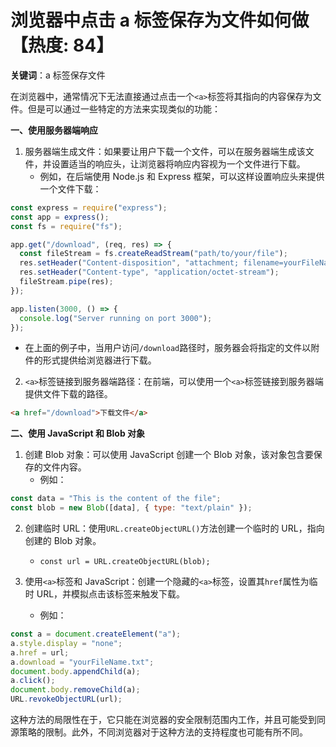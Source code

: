 # 浏览器中点击 a 标签保存为文件如何做【热度: 84】

**关键词**：a 标签保存文件

在浏览器中，通常情况下无法直接通过点击一个`<a>`标签将其指向的内容保存为文件。但是可以通过一些特定的方法来实现类似的功能：

**一、使用服务器端响应**

1. 服务器端生成文件：如果要让用户下载一个文件，可以在服务器端生成该文件，并设置适当的响应头，让浏览器将响应内容视为一个文件进行下载。
   - 例如，在后端使用 Node.js 和 Express 框架，可以这样设置响应头来提供一个文件下载：

```javascript
const express = require("express");
const app = express();
const fs = require("fs");

app.get("/download", (req, res) => {
  const fileStream = fs.createReadStream("path/to/your/file");
  res.setHeader("Content-disposition", "attachment; filename=yourFileName.ext");
  res.setHeader("Content-type", "application/octet-stream");
  fileStream.pipe(res);
});

app.listen(3000, () => {
  console.log("Server running on port 3000");
});
```

- 在上面的例子中，当用户访问`/download`路径时，服务器会将指定的文件以附件的形式提供给浏览器进行下载。

2. `<a>`标签链接到服务器端路径：在前端，可以使用一个`<a>`标签链接到服务器端提供文件下载的路径。

```html
<a href="/download">下载文件</a>
```

**二、使用 JavaScript 和 Blob 对象**

1. 创建 Blob 对象：可以使用 JavaScript 创建一个 Blob 对象，该对象包含要保存的文件内容。
   - 例如：

```javascript
const data = "This is the content of the file";
const blob = new Blob([data], { type: "text/plain" });
```

2. 创建临时 URL：使用`URL.createObjectURL()`方法创建一个临时的 URL，指向创建的 Blob 对象。

   - `const url = URL.createObjectURL(blob);`

3. 使用`<a>`标签和 JavaScript：创建一个隐藏的`<a>`标签，设置其`href`属性为临时 URL，并模拟点击该标签来触发下载。
   - 例如：

```javascript
const a = document.createElement("a");
a.style.display = "none";
a.href = url;
a.download = "yourFileName.txt";
document.body.appendChild(a);
a.click();
document.body.removeChild(a);
URL.revokeObjectURL(url);
```

这种方法的局限性在于，它只能在浏览器的安全限制范围内工作，并且可能受到同源策略的限制。此外，不同浏览器对于这种方法的支持程度也可能有所不同。